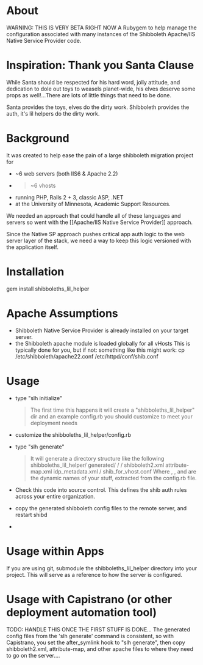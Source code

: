 About
=====
WARNING: THIS IS VERY BETA RIGHT NOW
A Rubygem to help manage the configuration associated with many instances of the Shibboleth Apache/IIS Native Service Provider code.

Inspiration: Thank you Santa Clause
===================================

While Santa should be respected for his hard word, jolly attitude, and
dedication to dole out toys to weasels planet-wide, his elves deserve some
props as well!...There are lots of little things that need to be done.

  Santa provides the toys, elves do the dirty work.
  Shibboleth provides the auth, it's lil helpers do the dirty work.

Background
==========
It was created to help ease the pain of a large shibboleth migration project for 
* ~6 web servers (both IIS6 & Apache 2.2)
* >~6 vhosts
* running PHP, Rails 2 + 3, classic ASP, .NET 
* at the University of Minnesota, Academic Support Resources.

We needed an approach that could handle all of these languages and servers
so went with the [[Apache/IIS Native Service Provider]] approach.

Since the Native SP approach pushes critical app auth logic to the web
server layer of the stack, we need a way to keep this logic versioned with the application itself.

Installation
============
gem install shibboleths_lil_helper

Apache Assumptions
===========
* Shibboleth Native Service Provider is already installed on your target server.
* the Shibboleth apache module is loaded globally for all vHosts
  This is typically done for you, but if not: something like this might work:
  cp /etc/shibboleth/apache22.conf /etc/httpd/conf/shib.conf

Usage
=====
* type "slh initialize"
  > The first time this happens it will create a
  > "shibboleths_lil_helper" dir and an example config.rb you should
  > customize to meet your deployment needs
* customize the shibboleths_lil_helper/config.rb
* type "slh generate"
  > It will generate a directory structure like the following
  shibboleths_lil_helper/
    generated/
      <strategy>/
        <host>/
          shibboleth2.xml
          attribute-map.xml
          idp_metadata.xml
          <site>/
            shib_for_vhost.conf
  > Where <strategy>, <host>, and <app> are the dynamic names of your
  > stuff, extracted from the config.rb file.

* Check this code into source control.  This defines the shib auth rules
  across your entire organization.
* copy the generated shibboleth config files to the remote server, and
  restart shibd
* 

Usage within Apps
=====================
If you are using git, submodule the shibboleths_lil_helper directory
into your project.  This will serve as a reference to how the server is
configured.

Usage with Capistrano (or other deployment automation tool)
===========================================================
TODO: HANDLE THIS ONCE THE FIRST STUFF IS DONE...
The generated config files from the 'slh generate' command is
consistent, so with Capistrano, you set the after_symlink hook to "slh
generate", then copy shibboleth2.xml, attribute-map, and other apache
files to where they need to go on the server....






